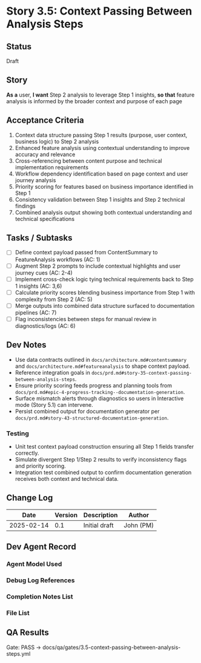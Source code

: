 # Story 3.5: Context Passing Between Analysis Steps

## Status
Draft

## Story
**As a** user,
**I want** Step 2 analysis to leverage Step 1 insights,
**so that** feature analysis is informed by the broader context and purpose of each page

## Acceptance Criteria
1. Context data structure passing Step 1 results (purpose, user context, business logic) to Step 2 analysis
2. Enhanced feature analysis using contextual understanding to improve accuracy and relevance
3. Cross-referencing between content purpose and technical implementation requirements
4. Workflow dependency identification based on page context and user journey analysis
5. Priority scoring for features based on business importance identified in Step 1
6. Consistency validation between Step 1 insights and Step 2 technical findings
7. Combined analysis output showing both contextual understanding and technical specifications

## Tasks / Subtasks
- [ ] Define context payload passed from ContentSummary to FeatureAnalysis workflows (AC: 1)
- [ ] Augment Step 2 prompts to include contextual highlights and user journey cues (AC: 2-4)
- [ ] Implement cross-check logic tying technical requirements back to Step 1 insights (AC: 3,6)
- [ ] Calculate priority scores blending business importance from Step 1 with complexity from Step 2 (AC: 5)
- [ ] Merge outputs into combined data structure surfaced to documentation pipelines (AC: 7)
- [ ] Flag inconsistencies between steps for manual review in diagnostics/logs (AC: 6)

## Dev Notes
- Use data contracts outlined in `docs/architecture.md#contentsummary` and `docs/architecture.md#featureanalysis` to shape context payload.
- Reference integration goals in `docs/prd.md#story-35-context-passing-between-analysis-steps`.
- Ensure priority scoring feeds progress and planning tools from `docs/prd.md#epic-4-progress-tracking--documentation-generation`.
- Surface mismatch alerts through diagnostics so users in Interactive mode (Story 5.1) can intervene.
- Persist combined output for documentation generator per `docs/prd.md#story-43-structured-documentation-generation`.

### Testing
- Unit test context payload construction ensuring all Step 1 fields transfer correctly.
- Simulate divergent Step 1/Step 2 results to verify inconsistency flags and priority scoring.
- Integration test combined output to confirm documentation generation receives both context and technical data.

## Change Log
| Date | Version | Description | Author |
|------|---------|-------------|--------|
| 2025-02-14 | 0.1 | Initial draft | John (PM) |

## Dev Agent Record

### Agent Model Used

### Debug Log References

### Completion Notes List

### File List

## QA Results

Gate: PASS → docs/qa/gates/3.5-context-passing-between-analysis-steps.yml
